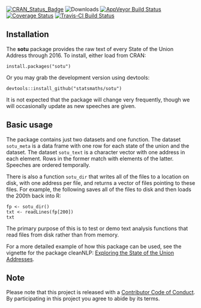 [![CRAN_Status_Badge](http://www.r-pkg.org/badges/version/sotu)](https://cran.r-project.org/package=sotu) ![Downloads](http://cranlogs.r-pkg.org/badges/sotu) [![AppVeyor Build Status](https://ci.appveyor.com/api/projects/status/github/statsmaths/sotu?branch=master&svg=true)](https://ci.appveyor.com/project/statsmaths/sotu) [![Coverage Status](https://img.shields.io/codecov/c/github/NA/NA/master.svg)](https://codecov.io/github/statsmaths/sotu?branch=master) [![Travis-CI Build Status](https://travis-ci.org/statsmaths/sotu.svg?branch=master)](https://travis-ci.org/statsmaths/sotu)


## Installation

The **sotu** package provides the raw text of every State of
the Union Address through 2016. To install, either load from
CRAN:
```{r}
install.packages("sotu")
```
Or you may grab the development version using devtools:
```{r}
devtools::install_github("statsmaths/sotu")
```
It is not expected that the package will change very frequently,
though we will occasionally update as new speeches are given.

## Basic usage

The package contains just two datasets and one function. The
dataset `sotu_meta` is a data frame with one row for each
state of the union and the dataset. The dataset `sotu_text`
is a character vector with one address in each element. Rows
in the former match with elements of the latter. Speeches
are ordered temporally.

There is also a function `sotu_dir` that writes all of the
files to a location on disk, with one address per file,
and returns a vector of files pointing to these files.
For example, the following saves all of the files to disk
and then loads the 200th back into R:
```{r}
fp <- sotu_dir()
txt <- readLines(fp[200])
txt
```
The primary purpose of this is to test or demo text analysis
functions that read files from disk rather than from memory.

For a more detailed example of how this package can be used,
see the vignette for the package cleanNLP:
[Exploring the State of the Union Addresses](https://cran.rstudio.com/web/packages/cleanNLP/vignettes/case_study.html).

## Note

Please note that this project is released with a
[Contributor Code of Conduct](CONDUCT.md). By
participating in this project you agree to abide by its terms.


